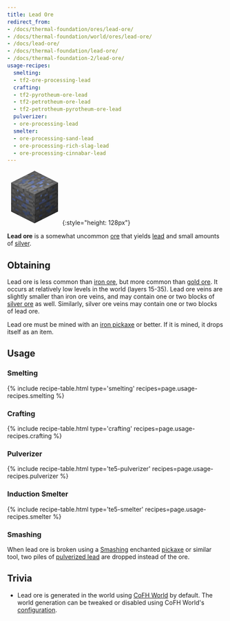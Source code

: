```yaml
---
title: Lead Ore
redirect_from:
- /docs/thermal-foundation/ores/lead-ore/
- /docs/thermal-foundation/world/ores/lead-ore/
- /docs/lead-ore/
- /docs/thermal-foundation/lead-ore/
- /docs/thermal-foundation-2/lead-ore/
usage-recipes:
  smelting:
  - tf2-ore-processing-lead
  crafting:
  - tf2-pyrotheum-ore-lead
  - tf2-petrotheum-ore-lead
  - tf2-petrotheum-pyrotheum-ore-lead
  pulverizer:
  - ore-processing-lead
  smelter:
  - ore-processing-sand-lead
  - ore-processing-rich-slag-lead
  - ore-processing-cinnabar-lead
---
```


![Lead ore](/assets/images/thermal-foundation-2/ore-lead.png){:style="height: 128px"}


**Lead ore** is a somewhat uncommon [ore](https://minecraft.gamepedia.com/Ore)
that yields [lead](/docs/1.12/thermal-foundation-2/lead-ingot/) and small amounts of
[silver](/docs/1.12/thermal-foundation-2/silver-ingot/).


Obtaining
---------

Lead ore is less common than [iron
ore](https://minecraft.gamepedia.com/Iron_Ore), but more common than [gold
ore](https://minecraft.gamepedia.com/Gold_Ore). It occurs at relatively low
levels in the world (layers 15-35). Lead ore veins are slightly smaller than
iron ore veins, and may contain one or two blocks of [silver
ore](/docs/1.12/thermal-foundation-2/silver-ore/) as well. Similarly, silver ore veins may contain one or
two blocks of lead ore.

Lead ore must be mined with an [iron
pickaxe](https://minecraft.gamepedia.com/Pickaxe) or better. If it is mined, it
drops itself as an item.


Usage
-----

### Smelting
{% include recipe-table.html type='smelting' recipes=page.usage-recipes.smelting %}

### Crafting
{% include recipe-table.html type='crafting' recipes=page.usage-recipes.crafting %}

### Pulverizer
{% include recipe-table.html type='te5-pulverizer' recipes=page.usage-recipes.pulverizer %}

### Induction Smelter
{% include recipe-table.html type='te5-smelter' recipes=page.usage-recipes.smelter %}

### Smashing
When lead ore is broken using a [Smashing](/docs/1.12/cofh-core-4/smashing/) enchanted
[pickaxe](https://minecraft.gamepedia.com/Pickaxe) or similar tool, two piles of
[pulverized lead](/docs/1.12/thermal-foundation-2/pulverized-lead/) are dropped instead
of the ore.


Trivia
------

* Lead ore is generated in the world using [CoFH World](/docs/1.12/cofh-world/) by
  default. The world generation can be tweaked or disabled using CoFH World's
  [configuration](/docs/1.12/cofh-world/world-generator-configuration/).
